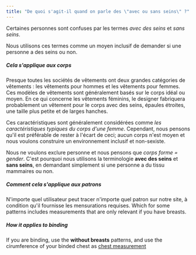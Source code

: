 ```yaml
---
title: "De quoi s'agit-il quand on parle des \"avec ou sans seins\" ?"
---
```


Certaines personnes sont confuses par les termes _avec des seins_ et _sans seins_.

Nous utilisons ces termes comme un moyen inclusif de demander si une personne a des seins ou non.

##### Cela s'applique aux corps
Presque toutes les sociétés de vêtements ont deux grandes catégories de vêtements : les vêtements pour hommes et les vêtements pour femmes. Ces modèles de vêtements sont généralement basés sur le corps idéal ou moyen. En ce qui concerne les vêtements féminins, le designer fabriquera probablement un vêtement pour le corps avec des seins, épaules étroites, une taille plus petite et de larges hanches.

Ces caractéristiques sont généralement considérées comme _les caractéristiques typiques du corps d'une femme_. Cependant, nous pensons qu'il est préférable de rester à l'écart de ceci; aucun corps n'est moyen et nous voulons construire un environnement inclusif et non-sexiste.

Nous ne voulons exclure personne et nous pensons que _corps forme =<unk> gender_. C'est pourquoi nous utilisons la terminologie **avec des seins** et **sans seins**, en demandant simplement si une personne a du tissu mammaires ou non.

##### Comment cela s'applique aux patrons
N'importe quel utilisateur peut tracer n'importe quel patron sur notre site, à condition qu'il fournisse les mensurations requises. Which for some patterns includes measurements that are only relevant if you have breasts.

##### How it applies to binding
If you are binding, use the **without breasts** patterns, and use the cirumference of your binded chest as [chest measurement](/docs/measurements/chest/)

